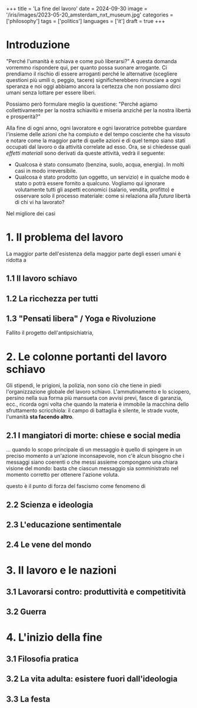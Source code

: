 +++
title = 'La fine del lavoro'
date = 2024-09-30
image = '/iris/images/2023-05-20_amsterdam_nxt_museum.jpg'
categories = ['philosophy']
tags = ['politics']
languages = ['it']
draft = true
+++

# Introduzione
"Perché l'umanità è schiava e come può liberarsi?"
A questa domanda vorremmo rispondere qui, per quanto possa suonare arrogante.
Ci prendiamo il rischio di essere arroganti perché le alternative (scegliere questioni più umili
o, peggio, tacere) significherebbero rinunciare a ogni speranza e noi oggi
abbiamo ancora la certezza che non possiamo dirci umani senza lottare per essere liberi.

Possiamo però formulare meglio la questione:
"Perché agiamo collettivamente per la nostra schiavitù e miseria anziché per la nostra libertà e prosperità?"

Alla fine di ogni anno, ogni lavoratore e ogni lavoratrice potrebbe guardare l'insieme delle azioni che ha compiuto e del tempo cosciente che ha vissuto e notare come la maggior parte di quelle azioni
e di quel tempo siano stati occupati dal lavoro o da attività correlate ad esso. Ora, se si chiedesse
quali *effetti materiali* sono derivati da queste attività, vedrà il seguente:
- Qualcosa è stato consumato (benzina, suolo, acqua, energia). In molti casi in modo irreversibile.
- Qualcosa è stato prodotto (un oggetto, un servizio) e in qualche modo è stato o potrà essere fornito a qualcuno.
Vogliamo qui ignorare volutamente tutti gli aspetti economici (salario, vendita, profitto) e osservare solo il processo materiale: come si relaziona alla *futura* libertà di chi vi ha lavorato?

Nel migliore dei casi


# 1. Il problema del lavoro
La maggior parte dell'esistenza della maggior parte degli esseri umani
 è ridotta a

## 1.1 Il lavoro schiavo

## 1.2 La ricchezza per tutti

## 1.3 "Pensati libera" / Yoga e Rivoluzione
Fallito il progetto dell'antipsichiatria,


# 2. Le colonne portanti del lavoro schiavo
Gli stipendi, le prigioni, la polizia, non sono ciò che tiene in piedi l'organizzazione globale del
lavoro schiavo. L'ammutinamento e lo sciopero, persino nella sua forma più mansueta con avvisi previ, fasce di garanzia, ecc., ricorda ogni volta che quando la materia è immobile la macchina dello sfruttamento scricchiola: il campo di battaglia è silente, le strade vuote, l'umanità **sta facendo altro**.

## 2.1 I mangiatori di morte: chiese e social media
... quando lo scopo principale di un messaggio è quello di spingere in un preciso momento
a un'azione inconsapevole, non c'è alcun bisogno che i messaggi siano coerenti
o che messi assieme compongano una chiara visione del mondo: basta che ciascun
messaggio sia somministrato nel momento corretto per ottenere l'azione voluta.

questo è il punto di forza del fascismo come fenomeno di 

## 2.2 Scienza e ideologia

## 2.3 L'educazione sentimentale

## 2.4 Le vene del mondo


# 3. Il lavoro e le nazioni

## 3.1 Lavorarsi contro: produttività e competitività

## 3.2 Guerra

# 4. L'inizio della fine

## 3.1 Filosofia pratica

## 3.2 La vita adulta: esistere fuori dall'ideologia

## 3.3 La festa
